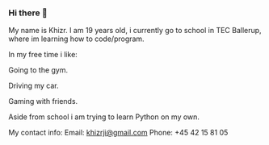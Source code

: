 ### Hi there 👋
My name is Khizr. I am 19 years old, i currently go to school in TEC Ballerup, where im learning how to code/program.

In my free time i like:

Going to the gym.

Driving my car.

Gaming with friends.

Aside from school i am trying to learn Python on my own. 

My contact info:
Email: khizrji@gmail.com
Phone: +45 42 15 81 05

<!--
**Khizr03/Khizr03** is a ✨ _special_ ✨ repository because its `README.md` (this file) appears on your GitHub profile.

Here are some ideas to get you started:

- 🔭 I’m currently working on ...
- 🌱 I’m currently learning ...
- 👯 I’m looking to collaborate on ...
- 🤔 I’m looking for help with ...
- 💬 Ask me about ...
- 📫 How to reach me: ...
- 😄 Pronouns: ...
- ⚡ Fun fact: ...
-->

